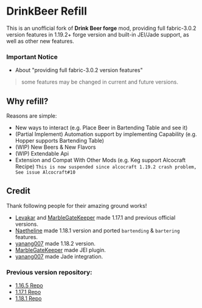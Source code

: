 # DrinkBeer Refill
This is an unofficial fork of **Drink Beer forge** mod, 
providing full fabric-3.0.2 version features in 1.19.2+ forge version and built-in JEI/Jade support, as well as other new features.
### Important Notice
* About "providing full fabric-3.0.2 version features"
> some features may be changed in current and future versions.

## Why refill?
Reasons are simple: 
* New ways to interact (e.g. Place Beer in Bartending Table and see it)
* (Partial Implement) Automation support by implementing Capability (e.g. Hopper supports Bartending Table)
* (WIP) New Beers & New Flavors
* (WIP) Extendable Api
* Extension and Compat With Other Mods (e.g. Keg support Alcocraft Recipe) `This is now suspended since alcocraft 1.19.2 crash problem, See issue Alcocraft#10`

## Credit
Thank following people for their amazing ground works!
* [Levakar](https://github.com/Lekavar) and [MarbleGateKeeper](https://github.com/MarbleGateKeeper) made 1.17.1 and previous official versions.
* [Naetheline](https://github.com/Naetheline) made 1.18.1 version and ported `bartending` & `bartering` features.
* [yanang007](https://github.com/yanang007) made 1.18.2 version.
* [MarbleGateKeeper](https://github.com/MarbleGateKeeper) made JEI plugin.
* [yanang007](https://github.com/yanang007)  made Jade integration.


### Previous version repository:
* [1.16.5 Repo](https://github.com/Lekavar/DrinkBeer-Forge1.16.5-)  
* [1.17.1 Repo](https://github.com/Lekavar/DrinkBeer-Forge1.17.1-)  
* [1.18.1 Repo](https://github.com/Naetheline/DrinkBeer-Forge1.18.1)  